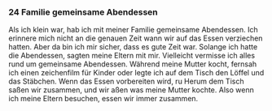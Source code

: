 ### 24 Familie gemeinsame Abendessen

Als ich klein war, hab ich mit meiner Familie gemeinsame Abendessen. Ich erinnere mich nicht an die genauen Zeit wann wir auf das Essen verziechen hatten. Aber da bin ich mir sicher, dass es gute Zeit war. Solange ich hatte die Abendessen, sagten meine Eltern mit mir. Vielleicht vermisse ich alles rund um gemeinsame Abendessen. Während meine Mutter kocht, fernsah ich einen zeichenfilm für Kinder oder legte ich auf dem Tisch den Löffel und das Stäbchen. Wenn das Essen vorbereiten wird, ru  Herum dem Tisch saßen wir zusammen, und wir aßen was meine Mutter kochte. Also wenn ich meine Eltern besuchen, essen wir immer zusammen.  